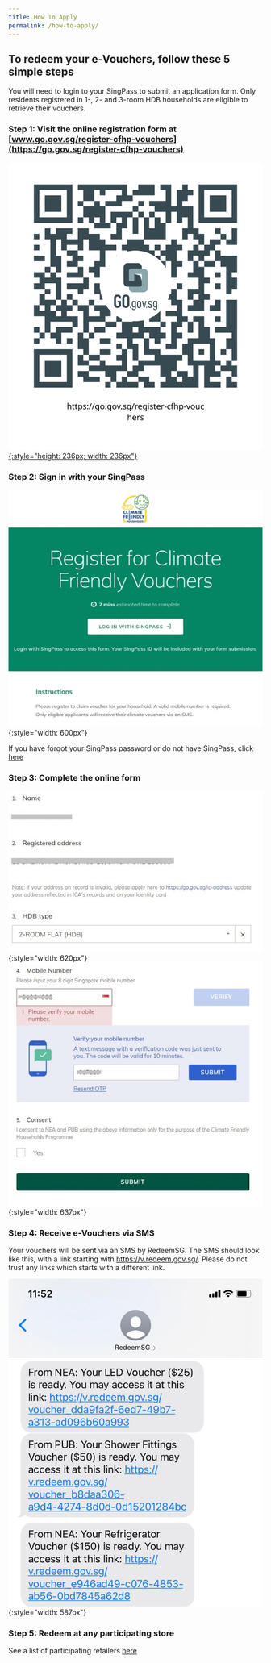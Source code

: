 ```yaml
---
title: How To Apply
permalink: /how-to-apply/
---
```

## To redeem your e-Vouchers, follow these 5 simple steps
You will need to login to your SingPass to submit an application form. Only residents registered in 1-, 2- and 3-room HDB households are eligible to retrieve their vouchers.

### Step 1: Visit the online registration form at [www.go.gov.sg/register-cfhp-vouchers](https://go.gov.sg/register-cfhp-vouchers)

[![register QR code](/images/register-QR-SVG.svg){:style="height: 236px; width: 236px"}](https://go.gov.sg/register-cfhp-vouchers)

### Step 2: Sign in with your SingPass

![formslogin](/images/Step2-formsglogin.jpg){:style="width: 600px"}

If you have forgot your SingPass password or do not have SingPass, click [here](https://www.singpass.gov.sg/)

### Step 3: Complete the online form

![Complete Online Form](/images/step3-completeform.jpg){:style="width: 620px"} ![Complete Online Form](/images/step3-mobileotp.jpg){:style="width: 637px"}

### Step 4: Receive e-Vouchers via SMS

Your vouchers will be sent via an SMS by RedeemSG. The SMS should look like this, with a link starting with https://v.redeem.gov.sg/. Please do not trust any links which starts with a different link.

![Complete Online Form](/images/step4-smsvoucher.jpg){:style="width: 587px"}

### Step 5: Redeem at any participating store

See a list of participating retailers [here](/retailers/list-of-retailers/)
